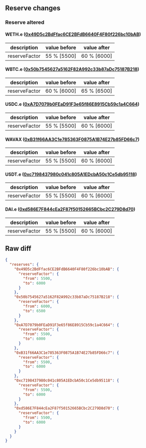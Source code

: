 ## Reserve changes

### Reserve altered

#### WETH.e ([0x49D5c2BdFfac6CE2BFdB6640F4F80f226bc10bAB](https://snowscan.xyz/address/0x49D5c2BdFfac6CE2BFdB6640F4F80f226bc10bAB))

| description | value before | value after |
| --- | --- | --- |
| reserveFactor | 55 % [5500] | 60 % [6000] |


#### WBTC.e ([0x50b7545627a5162F82A992c33b87aDc75187B218](https://snowscan.xyz/address/0x50b7545627a5162F82A992c33b87aDc75187B218))

| description | value before | value after |
| --- | --- | --- |
| reserveFactor | 60 % [6000] | 65 % [6500] |


#### USDC.e ([0xA7D7079b0FEaD91F3e65f86E8915Cb59c1a4C664](https://snowscan.xyz/address/0xA7D7079b0FEaD91F3e65f86E8915Cb59c1a4C664))

| description | value before | value after |
| --- | --- | --- |
| reserveFactor | 55 % [5500] | 60 % [6000] |


#### WAVAX ([0xB31f66AA3C1e785363F0875A1B74E27b85FD66c7](https://snowscan.xyz/address/0xB31f66AA3C1e785363F0875A1B74E27b85FD66c7))

| description | value before | value after |
| --- | --- | --- |
| reserveFactor | 55 % [5500] | 60 % [6000] |


#### USDT.e ([0xc7198437980c041c805A1EDcbA50c1Ce5db95118](https://snowscan.xyz/address/0xc7198437980c041c805A1EDcbA50c1Ce5db95118))

| description | value before | value after |
| --- | --- | --- |
| reserveFactor | 55 % [5500] | 60 % [6000] |


#### DAI.e ([0xd586E7F844cEa2F87f50152665BCbc2C279D8d70](https://snowscan.xyz/address/0xd586E7F844cEa2F87f50152665BCbc2C279D8d70))

| description | value before | value after |
| --- | --- | --- |
| reserveFactor | 55 % [5500] | 60 % [6000] |


## Raw diff

```json
{
  "reserves": {
    "0x49D5c2BdFfac6CE2BFdB6640F4F80f226bc10bAB": {
      "reserveFactor": {
        "from": 5500,
        "to": 6000
      }
    },
    "0x50b7545627a5162F82A992c33b87aDc75187B218": {
      "reserveFactor": {
        "from": 6000,
        "to": 6500
      }
    },
    "0xA7D7079b0FEaD91F3e65f86E8915Cb59c1a4C664": {
      "reserveFactor": {
        "from": 5500,
        "to": 6000
      }
    },
    "0xB31f66AA3C1e785363F0875A1B74E27b85FD66c7": {
      "reserveFactor": {
        "from": 5500,
        "to": 6000
      }
    },
    "0xc7198437980c041c805A1EDcbA50c1Ce5db95118": {
      "reserveFactor": {
        "from": 5500,
        "to": 6000
      }
    },
    "0xd586E7F844cEa2F87f50152665BCbc2C279D8d70": {
      "reserveFactor": {
        "from": 5500,
        "to": 6000
      }
    }
  }
}
```